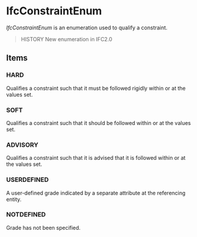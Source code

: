 # IfcConstraintEnum

_IfcConstraintEnum_ is an enumeration used to qualify a constraint.<!-- end of definition -->

> HISTORY  New enumeration in IFC2.0

## Items

### HARD
Qualifies a constraint such that it must be followed rigidly within or at the values set.

### SOFT
Qualifies a constraint such that it should be followed within or at the values set.

### ADVISORY
Qualifies a constraint such that it is advised that it is followed within or at the values set.

### USERDEFINED
A user-defined grade indicated by a separate attribute at the referencing entity.

### NOTDEFINED
Grade has not been specified.
